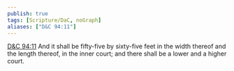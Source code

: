 ```yaml
---
publish: true
tags: [Scripture/DaC, noGraph]
aliases: ["D&C 94:11"]
---
```

[D&C 94:11](https://churchofjesuschrist.org/study/scriptures/dc-testament/dc/94?lang=eng&id=p11#p11) And it shall be fifty-five by sixty-five feet in the width thereof and the length thereof, in the inner court; and there shall be a lower and a higher court.
